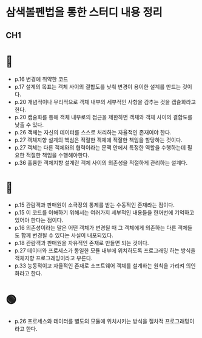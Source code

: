 # 삼색볼펜법을 통한 스터디 내용 정리

## CH1

# 🔴
+ p.16 변경에 취약한 코드
+ p.17 설계의 목표는 객체 사이의 결합도를 낮춰 변경이 용이한 설계를 만드는 것이다.
+ p.20 개념적이나 무리적으로 객체 내부의 세부적인 사항을 감추는 것을 캡슐화라고 한다.
+ p.20 캡슐화를 통해 객체 내부로의 접근을 제한하면 객체와 객체 사이의 결합도를 낮출 수 있다.
+ p.26 객체는 자신의 데이터를 스스로 처리하는 자율적인 존재여야 한다.
+ p.27 객체지향 설계의 핵심은 적절한 객체에 적잘한 책임을 할당하는 것이다.
+ p.27 객체는 다른 객체와의 협력이라는 문맥 안에서 특정한 역할을 수행하는데 필요한 적절한 책임을 수행해야한다.
+ p.36 훌륭한 객체지향 설계란 객체 사이의 의존성을 적절하게 관리하는 설계다.

# 🔵
+ p.15 관람객과 판매원이 소극장의 통제를 받는 수동적인 존재라는 점이다.
+ p.15 이 코드를 이해하기 위해서는 여러가지 세부적인 내용들을 한꺼번에 기억하고 있어야 한다는 점이다.
+ p.16 의존성이라는 말은 어떤 객체가 변경될 때 그 객체에게 의존하는 다른 객체들도 함께 변경될 수 있다는 사실이 내포되있다.
+ p.18 관람객과 판매원을 자유적인 존재로 만들면 되는 것이다.
+ p.27 데이터와 프로세스가 동일한 모듈 내부에 위치하도록 프로그래밍 하는 방식을 객체지향 프로그래밍이라고 부른다.
+ p.33 능동적이고 자율적인 존재로 소프트웨어 객체를 설계하는 원칙을 가리켜 의인화라고 한다.

# 🟢
+ p.26 프로세스와 데이터를 별도의 모듈에 위치시키는 방식을 절차적 프로그래밍이라고 한다.
